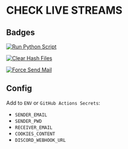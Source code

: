 # CHECK LIVE STREAMS

## Badges

[![Run Python Script](https://github.com/hexros-dev/check-livestreams/actions/workflows/python_script.yml/badge.svg?branch=master)](https://github.com/hexros-dev/check-livestreams/actions/workflows/python_script.yml)

[![Clear Hash Files](https://github.com/hexros-dev/check-livestreams/actions/workflows/reset.yml/badge.svg?branch=master)](https://github.com/hexros-dev/check-livestreams/actions/workflows/reset.yml)

[![Force Send Mail](https://github.com/hexros-dev/check-livestreams/actions/workflows/force_send_mail.yml/badge.svg?branch=master)](https://github.com/hexros-dev/check-livestreams/actions/workflows/force_send_mail.yml)

## Config

Add to `ENV` or `GitHub Actions Secrets`:

- `SENDER_EMAIL`
- `SENDER_PWD`
- `RECEIVER_EMAIL`
- `COOKIES_CONTENT`
- `DISCORD_WEBHOOK_URL`